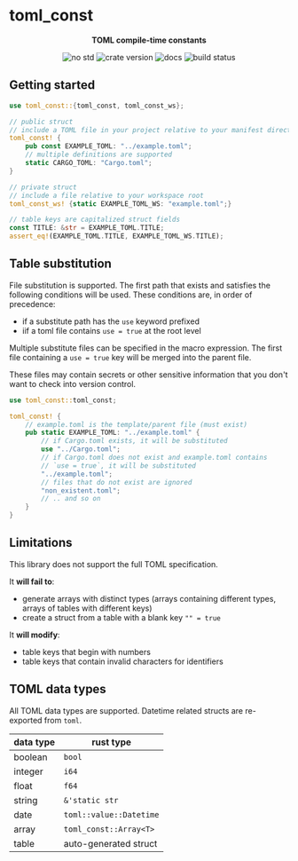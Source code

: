 # toml_const

<div align="center">

**TOML compile-time constants**

<!-- ![crate license](https://img.shields.io/crates/l/toml_const) -->
![no std](https://img.shields.io/badge/no__std-12a077)
![crate version](https://img.shields.io/crates/v/toml_const)
![docs](https://img.shields.io/docsrs/toml_const)
![build status](https://img.shields.io/github/actions/workflow/status/facesthe/toml_const/.github%2Fworkflows%2Fci.yml)

</div>

## Getting started

```rust
use toml_const::{toml_const, toml_const_ws};

// public struct
// include a TOML file in your project relative to your manifest directory
toml_const! {
    pub const EXAMPLE_TOML: "../example.toml";
    // multiple definitions are supported
    static CARGO_TOML: "Cargo.toml";
}

// private struct
// include a file relative to your workspace root
toml_const_ws! {static EXAMPLE_TOML_WS: "example.toml";}

// table keys are capitalized struct fields
const TITLE: &str = EXAMPLE_TOML.TITLE;
assert_eq!(EXAMPLE_TOML.TITLE, EXAMPLE_TOML_WS.TITLE);
```

## Table substitution

File substitution is supported.
The first path that exists and satisfies the following conditions will be used.
These conditions are, in order of precedence:

- if a substitute path has the `use` keyword prefixed
- iif a toml file contains `use = true` at the root level

Multiple substitute files can be specified in the macro expression.
The first file containing a `use = true` key will be merged into the parent file.

These files may contain secrets or other sensitive information that you don't want to check into version control.

```rust
use toml_const::toml_const;

toml_const! {
    // example.toml is the template/parent file (must exist)
    pub static EXAMPLE_TOML: "../example.toml" {
        // if Cargo.toml exists, it will be substituted
        use "../Cargo.toml";
        // if Cargo.toml does not exist and example.toml contains
        // `use = true`, it will be substituted
        "../example.toml";
        // files that do not exist are ignored
        "non_existent.toml";
        // .. and so on
    }
}
```

## Limitations

This library does not support the full TOML specification.

It **will fail to**:

- generate arrays with distinct types (arrays containing different types, arrays of tables with different keys)
- create a struct from a table with a blank key `"" = true`

It **will modify**:

- table keys that begin with numbers
- table keys that contain invalid characters for identifiers

## TOML data types

All TOML data types are supported. Datetime related structs are re-exported from `toml`.

| data type | rust type |
| --- | --- |
| boolean | `bool` |
| integer | `i64` |
| float | `f64` |
| string | `&'static str` |
| date | `toml::value::Datetime` |
| array | `toml_const::Array<T>` |
| table | auto-generated struct |
